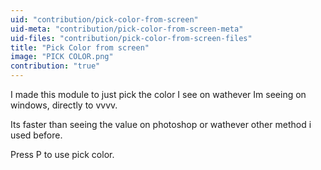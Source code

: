 ```yaml
---
uid: "contribution/pick-color-from-screen"
uid-meta: "contribution/pick-color-from-screen-meta"
uid-files: "contribution/pick-color-from-screen-files"
title: "Pick Color from screen"
image: "PICK COLOR.png"
contribution: "true"
---
```


I made this module to just pick the color I see on wathever Im seeing on windows, directly to vvvv.

Its faster than seeing the value on photoshop or wathever other method i used before.

Press P to use pick color.